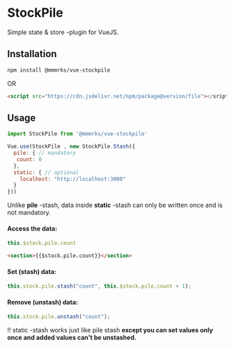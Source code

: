 # StockPile

Simple state & store -plugin for VueJS.

## Installation


```bash
npm install @mmmrks/vue-stockpile
```
OR
```html
<script src="https://cdn.jsdelivr.net/npm/package@version/file"></sript>
```

## Usage

```javascript
import StockPile from '@mmmrks/vue-stockpile'

Vue.use(StockPile , new StockPile.Stash({
  pile: { // mandatory
   count: 0
  },
  static: { // optional
    localhost: "http://localhost:3000"
  }
}))
```

Unlike **pile** -stash, data inside **static** -stash can only be written once and is not mandatory.

#### Access the data:
```javascript
this.$stock.pile.count
```
```html
<section>{{$stock.pile.count}}</section>
```
#### Set (stash) data:
```javascript
this.stock.pile.stash("count", this.$stock.pile.count + 1);
```

#### Remove (unstash) data:
```javascript
this.stock.pile.unstash("count");
```

!! static -stash works just like pile stash **except you can set values only once and added values can't be unstashed.**
